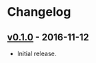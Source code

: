 # Changelog

## [v0.1.0](https://github.com/jeromefroe/circbuf-rs/tree/0.1.0) - 2016-11-12

* Initial release.